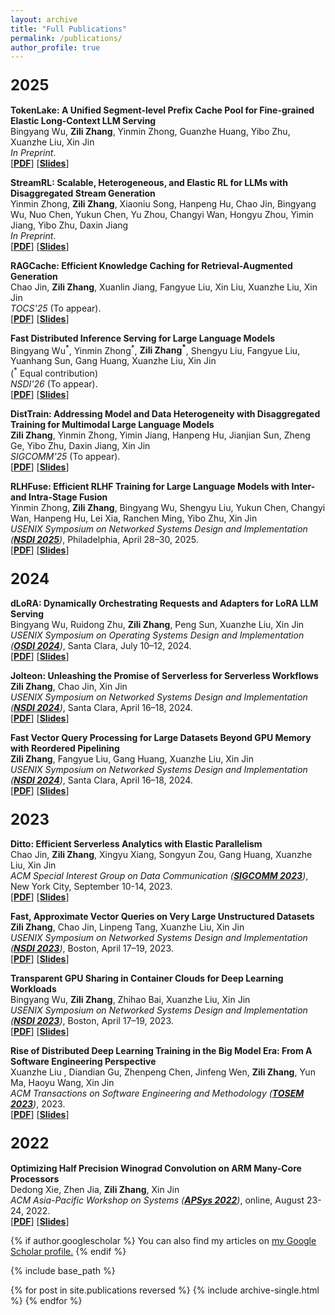 ```yaml
---
layout: archive
title: "Full Publications"
permalink: /publications/
author_profile: true
---
```

<h3>
<strong><font size="5">2025</font></strong>
</h3>

<div class="media">
	<div class="media-body">
		<p class="media-heading">
			<strong>TokenLake: A Unified Segment-level Prefix Cache Pool for Fine-grained Elastic Long-Context LLM Serving</strong>
			<br/>Bingyang Wu,  <strong>Zili Zhang</strong>, Yinmin Zhong, Guanzhe Huang, Yibo Zhu, Xuanzhe Liu, Xin Jin<br/>
			<em>In Preprint</em>.<br/>
	[<strong><a href="https://arxiv.org/abs/2508.17219v1">PDF</a></strong>] [<strong><a href="">Slides</a></strong>]
		</p >
	</div>
</div>
<div class="media">
	<div class="media-body">
		<p class="media-heading">
			<strong>StreamRL: Scalable, Heterogeneous, and Elastic RL for LLMs with Disaggregated Stream Generation</strong>
			<br/>Yinmin Zhong,  <strong>Zili Zhang</strong>, Xiaoniu Song, Hanpeng Hu, Chao Jin, Bingyang Wu, Nuo Chen, Yukun Chen, Yu Zhou, Changyi Wan, Hongyu Zhou, Yimin Jiang, Yibo Zhu, Daxin Jiang<br/>
			<em>In Preprint</em>.<br/>
	[<strong><a href="https://arxiv.org/abs/2504.15930">PDF</a></strong>] [<strong><a href="">Slides</a></strong>]
		</p >
	</div>
</div>
<div class="media">
	<div class="media-body">
		<p class="media-heading">
			<strong>RAGCache: Efficient Knowledge Caching for Retrieval-Augmented Generation</strong>
			<br/>Chao Jin, <strong>Zili Zhang</strong>, Xuanlin Jiang, Fangyue Liu, Xin Liu, Xuanzhe Liu, Xin Jin<br/>
			<em>TOCS'25</em> (To appear).<br/>
	[<strong><a href="https://arxiv.org/abs/2404.12457">PDF</a></strong>] [<strong><a href="">Slides</a></strong>]
		</p >
	</div>
</div>
<div class="media">
	<div class="media-body">
		<p class="media-heading">
			<strong>Fast Distributed Inference Serving for Large Language Models</strong>
			<br/>Bingyang Wu<sup>*</sup>, Yinmin Zhong<sup>*</sup>, <strong>Zili Zhang<sup>*</sup></strong>, Shengyu Liu, Fangyue Liu, Yuanhang Sun, Gang Huang, Xuanzhe Liu, Xin Jin<br/>
			(<sup>*</sup> Equal contribution)<br/>
			<em>NSDI'26</em> (To appear).<br/>
	[<strong><a href="https://arxiv.org/abs/2305.05920">PDF</a></strong>] [<strong><a href="">Slides</a></strong>]
		</p >
	</div>
</div>
<div class="media">
	<div class="media-body">
		<p class="media-heading">
			<strong>DistTrain: Addressing Model and Data Heterogeneity with Disaggregated Training for Multimodal Large Language Models</strong>
			<br/><strong>Zili Zhang</strong>, Yinmin Zhong, Yimin Jiang, Hanpeng Hu, Jianjian Sun, Zheng Ge, Yibo Zhu, Daxin Jiang, Xin Jin<br/>
			<em>SIGCOMM'25</em> (To appear).<br/>
	[<strong><a href="https://arxiv.org/abs/2408.04275">PDF</a></strong>] [<strong><a href="">Slides</a></strong>]
		</p >
	</div>
</div>
<div class="media">
	<div class="media-body">
		<p class="media-heading">
			<strong>RLHFuse: Efficient RLHF Training for Large Language Models with Inter- and Intra-Stage Fusion</strong>
			<br/>Yinmin Zhong, <strong>Zili Zhang</strong>, Bingyang Wu, Shengyu Liu, Yukun Chen, Changyi Wan, Hanpeng Hu, Lei Xia, Ranchen Ming, Yibo Zhu, Xin Jin<br/>
			<em>USENIX Symposium on Networked Systems Design and Implementation (<strong><a href="https://www.usenix.org/conference/nsdi25">NSDI 2025</a></strong>)</em>, Philadelphia, April 28–30, 2025.<br/>
	[<strong><a href="https://www.arxiv.org/pdf/2409.13221">PDF</a></strong>] [<strong><a href="">Slides</a></strong>]
		</p >
	</div>
</div>

<h3>
<strong><font size="5">2024</font></strong>
</h3>

<div class="media">
	<div class="media-body">
		<p class="media-heading">
			<strong>dLoRA: Dynamically Orchestrating Requests and Adapters for LoRA LLM Serving</strong>
			<br/>Bingyang Wu, Ruidong Zhu, <strong>Zili Zhang</strong>, Peng Sun, Xuanzhe Liu, Xin Jin<br/>
			<em>USENIX Symposium on Operating Systems Design and Implementation (<strong><a href="https://www.usenix.org/conference/osdi24">OSDI 2024</a></strong>)</em>, Santa Clara, July 10–12, 2024.<br/>
	[<strong><a href="">PDF</a></strong>] [<strong><a href="">Slides</a></strong>]
		</p >
	</div>
</div>
<div class="media">
	<div class="media-body">
		<p class="media-heading">
			<strong>Jolteon: Unleashing the Promise of Serverless for Serverless Workflows</strong>
			<br/><strong>Zili Zhang</strong>, Chao Jin, Xin Jin<br/>
			<em>USENIX Symposium on Networked Systems Design and Implementation (<strong><a href="https://www.usenix.org/conference/nsdi24">NSDI 2024</a></strong>)</em>, Santa Clara, April 16–18, 2024.<br/>
	[<strong><a href="">PDF</a></strong>] [<strong><a href="">Slides</a></strong>]
		</p >
	</div>
</div>
<div class="media">
	<div class="media-body">
		<p class="media-heading">
			<strong>Fast Vector Query Processing for Large Datasets Beyond GPU Memory with Reordered Pipelining</strong>
			<br/><strong>Zili Zhang</strong>, Fangyue Liu, Gang Huang, Xuanzhe Liu, Xin Jin<br/>
			<em>USENIX Symposium on Networked Systems Design and Implementation (<strong><a href="https://www.usenix.org/conference/nsdi24">NSDI 2024</a></strong>)</em>, Santa Clara, April 16–18, 2024.<br/>
	[<strong><a href="">PDF</a></strong>] [<strong><a href="">Slides</a></strong>]
		</p >
	</div>
</div>

<h3>
<strong><font size="5">2023</font></strong>
</h3>

<div class="media">
	<div class="media-body">
		<p class="media-heading">
			<strong>Ditto: Efficient Serverless Analytics with Elastic Parallelism</strong>
			<br/>Chao Jin, <strong>Zili Zhang</strong>, Xingyu Xiang, Songyun Zou, Gang Huang, Xuanzhe Liu, Xin Jin<br/>
			<em>ACM Special Interest Group on Data Communication (<strong><a href="https://conferences.sigcomm.org/sigcomm/2023/">SIGCOMM 2023</a></strong>)</em>, New York City, September 10-14, 2023.<br/>
	[<strong><a href="https://dl.acm.org/doi/abs/10.1145/3603269.3604816">PDF</a></strong>] [<strong><a href="https://zilizhang.site//files/ditto_slides.pdf">Slides</a></strong>]
		</p >
	</div>
</div>
<div class="media">
	<div class="media-body">
		<p class="media-heading">
			<strong>Fast, Approximate Vector Queries on Very Large Unstructured Datasets</strong>
			<br/><strong>Zili Zhang</strong>, Chao Jin, Linpeng Tang, Xuanzhe Liu, Xin Jin<br/>
			<em>USENIX Symposium on Networked Systems Design and Implementation (<strong><a href="https://www.usenix.org/conference/nsdi23">NSDI 2023</a></strong>)</em>, Boston, April 17–19, 2023.<br/>
	[<strong><a href="https://zilizhang.site//files/nsdi23-zhang-zili.pdf">PDF</a></strong>] [<strong><a href="https://zilizhang.site//files/nsdi23-Auncel.pdf">Slides</a></strong>]
		</p >
	</div>
</div>
<div class="media">
	<div class="media-body">
		<p class="media-heading">
			<strong>Transparent GPU Sharing in Container Clouds for Deep Learning Workloads</strong>
			<br/>Bingyang Wu, <strong>Zili Zhang</strong>, Zhihao Bai, Xuanzhe Liu, Xin Jin<br/>
			<em>USENIX Symposium on Networked Systems Design and Implementation (<strong><a href="https://www.usenix.org/conference/nsdi23">NSDI 2023</a></strong>)</em>, Boston, April 17–19, 2023.<br/>
	[<strong><a href="https://zilizhang.site//files/nsdi23-wu.pdf">PDF</a></strong>] [<strong><a href="https://zilizhang.site//files/NSDI23-TGS-wu.pdf">Slides</a></strong>]
		</p >
	</div>
</div>
<div class="media">
	<div class="media-body">
		<p class="media-heading">
			<strong>Rise of Distributed Deep Learning Training in the Big Model Era: From A Software Engineering Perspective</strong>
			<br/>Xuanzhe Liu , Diandian Gu, Zhenpeng Chen, Jinfeng Wen, <strong>Zili Zhang</strong>, Yun Ma, Haoyu Wang, Xin Jin<br/>
			<em>ACM Transactions on Software Engineering and Methodology (<strong><a href="https://dl.acm.org/journal/tosem">TOSEM 2023</a></strong>)</em>, 2023.<br/>
	[<strong><a href="">PDF</a></strong>] [<strong><a href="">Slides</a></strong>]
		</p >
	</div>
</div>

<h3>
<strong><font size="5">2022</font></strong>
</h3>

<div class="media">
	<div class="media-body">
		<p class="media-heading">
			<strong>Optimizing Half Precision Winograd Convolution on ARM Many-Core Processors</strong>
			<!-- &nbsp;&nbsp;|&nbsp;&nbsp;<a href=" " target="_blank"><i class="fa fa-file-pdf-o" style="color:red"></i></a>&nbsp; -->
			<!-- <a href="" target="_blank"> <i class="fa fa-github"></i></a> -->
			<br/>Dedong Xie, Zhen Jia, <strong>Zili Zhang</strong>, Xin Jin<br/>
			<em>ACM Asia-Pacific Workshop on Systems (<strong><a href="https://ap-sys.org/">APSys 2022</a></strong>)</em>, online, August 23-24, 2022.<br/>
	[<strong><a href="https://zilizhang.site//files/HAWC.pdf">PDF</a></strong>] [<strong><a href="https://zilizhang.site//files/HAWC_slides.pdf">Slides</a></strong>]
			<!-- Acceptance rate: 357/1736=20.6% -->
		</p >
	</div>
</div>

{% if author.googlescholar %}
  You can also find my articles on <u><a href="{{author.googlescholar}}">my Google Scholar profile</a>.</u>
{% endif %}

{% include base_path %}

{% for post in site.publications reversed %}
  {% include archive-single.html %}
{% endfor %}
